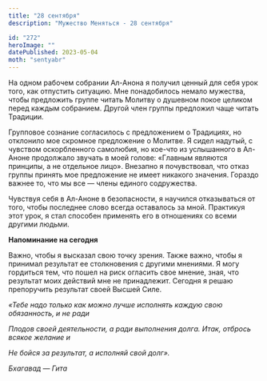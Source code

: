 ```yaml
---
title: "28 сентября"
description: "Мужество Меняться - 28 сентября"

id: "272"
heroImage: ""
datePublished: 2023-05-04
moth: "sentyabr"
---
```


На одном рабочем собрании Ал-Анона я получил ценный для себя урок того, как
отпустить ситуацию. Мне понадобилось немало мужества, чтобы предложить группе
читать Молитву о душевном покое целиком перед каждым собранием. Другой член
группы предложил чаще читать Традиции.

Групповое сознание согласилось с предложением о Традициях, но отклонило мое
скромное предложение о Молитве. Я сидел надутый, с чувством оскорбленного
самолюбия, но кое-что из услышанного в Ал-Аноне продолжало звучать в моей
голове: «Главным являются принципы, а не отдельное лицо». Внезапно я
почувствовал, что отказ группы принять мое предложение не имеет никакого
значения. Гораздо важнее то, что мы все — члены единого содружества.

Чувствуя себя в Ал-Аноне в безопасности, я научился отказываться от того,
чтобы последнее слово всегда оставалось за мной. Практикуя этот урок, я стал
способен применять его в отношениях со всеми другими людьми.

**Напоминание на сегодня**

Важно, чтобы я высказал свою точку зрения. Также важно, чтобы я принимал
результат ее столкновения с другими мнениями. Я могу гордиться тем, что пошел
на риск огласить свое мнение, зная, что результат моих действий мне не
принадлежит. Сегодня я решаю препоручить результат своей Высшей Силе.

_«Тебе надо только как можно лучше исполнять каждую свою обязанность, и не
ради_

_Плодов своей деятельности, а ради выполнения долга. Итак, отбрось всякое
желание и_

_Не бойся за результат, а исполняй свой долг»._

_Бхагавад — Гита_
